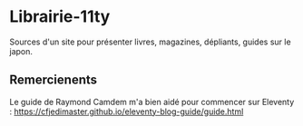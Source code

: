 # Librairie-11ty
Sources d'un site pour présenter livres, magazines, dépliants, guides sur le japon.

## Remercienents

Le guide de Raymond Camdem m'a bien aidé pour commencer sur Eleventy : https://cfjedimaster.github.io/eleventy-blog-guide/guide.html
